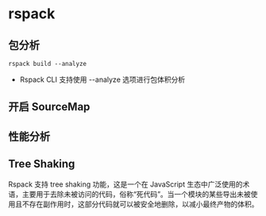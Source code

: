 # rspack

## 包分析

`rspack build --analyze`

- Rspack CLI 支持使用 --analyze 选项进行包体积分析

## 开启 SourceMap

## 性能分析

## Tree Shaking

Rspack 支持 tree shaking 功能，这是一个在 JavaScript 生态中广泛使用的术语，主要用于去除未被访问的代码，俗称“死代码”。当一个模块的某些导出未被使用且不存在副作用时，这部分代码就可以被安全地删除，以减小最终产物的体积。
